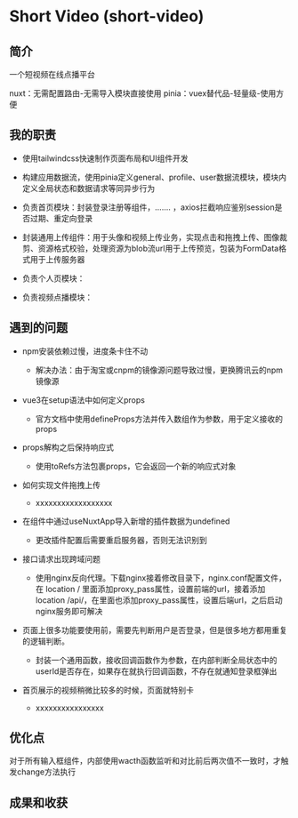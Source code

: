 # Short Video (short-video)

## 简介

一个短视频在线点播平台

nuxt：无需配置路由-无需导入模块直接使用
pinia：vuex替代品-轻量级-使用方便

## 我的职责

- 使用tailwindcss快速制作页面布局和UI组件开发

- 构建应用数据流，使用pinia定义general、profile、user数据流模块，模块内定义全局状态和数据请求等同异步行为

- 负责首页模块：封装登录注册等组件，....... ，axios拦截响应鉴别session是否过期、重定向登录

- 封装通用上传组件：用于头像和视频上传业务，实现点击和拖拽上传、图像裁剪、资源格式校验，处理资源为blob流url用于上传预览，包装为FormData格式用于上传服务器

- 负责个人页模块：

- 负责视频点播模块：

## 遇到的问题

- npm安装依赖过慢，进度条卡住不动

  - 解决办法：由于淘宝或cnpm的镜像源问题导致过慢，更换腾讯云的npm镜像源

- vue3在setup语法中如何定义props

  - 官方文档中使用defineProps方法并传入数组作为参数，用于定义接收的props

- props解构之后保持响应式
  
  - 使用toRefs方法包裹props，它会返回一个新的响应式对象

- 如何实现文件拖拽上传

  - xxxxxxxxxxxxxxxxxx

- 在组件中通过useNuxtApp导入新增的插件数据为undefined

  - 更改插件配置后需要重启服务器，否则无法识别到

- 接口请求出现跨域问题

  - 使用nginx反向代理。下载nginx接着修改目录下，nginx.conf配置文件，在 location / 里面添加proxy_pass属性，设置前端的url，接着添加location /api/，在里面也添加proxy_pass属性，设置后端url，之后启动nginx服务即可解决

- 页面上很多功能要使用前，需要先判断用户是否登录，但是很多地方都用重复的逻辑判断。

  - 封装一个通用函数，接收回调函数作为参数，在内部判断全局状态中的userId是否存在，如果存在就执行回调函数，不存在就通知登录框弹出

- 首页展示的视频稍微比较多的时候，页面就特别卡

  - xxxxxxxxxxxxxxxx

## 优化点

对于所有输入框组件，内部使用wacth函数监听和对比前后两次值不一致时，才触发change方法执行

## 成果和收获
